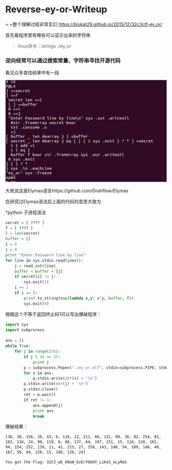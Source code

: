 # Reverse-ey-or-Writeup

= =整个理解过程非常玄幻 https://blukat29.github.io/2015/12/32c3ctf-ey_or/

首先看程序里有哪些可以显示出来的字符串

> linux命令：strings ./ey_or 

### 逆向经常可以通过搜索常量、字符串寻找开源代码

看见众多查找结果中有一段

![1](./1.png)

大佬说这是Elymas语言https://github.com/Drahflow/Elymas

在研究过Elymas语法后上面的代码的意思大致为

*python 子进程语法

```python
secret = [ ???? ]
f = [ ???? ]
l = len(secret)
buffer = []
i = 0
j = 0
print "Enter Password line by line"
for line in sys.stdin.readlines():
    j = read_int(line)
    buffer = buffer + [j]
    if secret[i] != j:
        sys.exit(1)
    i += 1
    if i == l:
        print to_string(map(lambda x,y: x^y, buffer, f))
        sys.exit(0)
```

根据这个不等于返回终止码1可以写出爆破程序：

```python
import sys
import subprocess

ans = []
while True:
    for j in range(256):
        if j % 16 == 15:
            print j
        p = subprocess.Popen("./ey_or.elf", stdin=subprocess.PIPE, stdout=subprocess.PIPE)
        for x in ans:
            p.stdin.write(str(x) + '\n')
        p.stdin.write(str(j) + '\n')
        p.stdin.close()
        ret = p.wait()
        if ret != 1:
            ans.append(j)
            print ans
            break
```

爆破结果：

```
[36, 30, 156, 30, 43, 6, 116, 22, 211, 66, 151, 89, 36, 82, 254, 81, 182, 134, 24, 90, 119, 6, 88, 137, 64, 197, 251, 15, 116, 220, 161, 94, 154, 252, 139, 11, 41, 215, 27, 158, 143, 140, 54, 189, 146, 48, 167, 56, 84, 226, 15, 188, 126, 24]
```

`You got the Flag: 32C3_wE_kNoW_EvErYbOdY_LiKeS_eLyMaS`